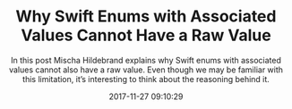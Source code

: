---
title: "Why Swift Enums with Associated Values Cannot Have a Raw Value"
subtitle: "In this post Mischa Hildebrand explains why Swift enums with associated values cannot also have a raw value. Even though we may be familiar with this limitation, it’s interesting to think about the reasoning behind it."
tags: ["enum"]
link: "https://medium.com/@PhiJay/why-swift-enums-with-associated-values-cannot-have-a-raw-value-21e41d5ec11"
date: "2017-11-27 09:10:29"
---
